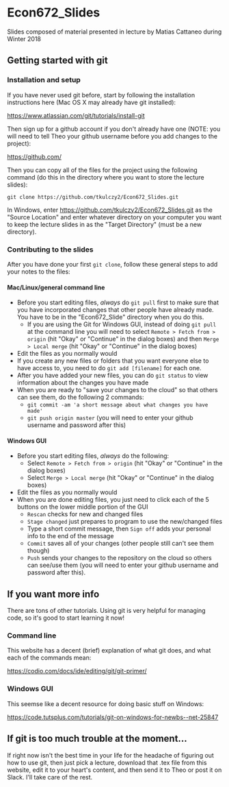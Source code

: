 # Econ672_Slides
Slides composed of material presented in lecture by Matias Cattaneo during Winter 2018

## Getting started with git

### Installation and setup

If you have never used git before, start by following the installation instructions here (Mac OS X may already have git installed):

https://www.atlassian.com/git/tutorials/install-git

Then sign up for a github account if you don't already have one (NOTE: you will need to tell Theo your github username before you add changes to the project):

https://github.com/

Then you can copy all of the files for the project using the following command (do this in the directory where you want to store the lecture slides):

```git clone https://github.com/tkulczy2/Econ672_Slides.git```

In Windows, enter https://github.com/tkulczy2/Econ672_Slides.git as the "Source Location" and enter whatever directory on your computer you want to keep the lecture slides in as the "Target Directory" (must be a new directory).

### Contributing to the slides

After you have done your first `git clone`, follow these general steps to add your notes to the files:

#### Mac/Linux/general command line

* Before you start editing files, *always* do `git pull` first to make sure that you have incorporated changes that other people have already made. You have to be in the "Econ672_Slide" directory when you do this.
  - If you are using the Git for Windows GUI, instead of doing `git pull` at the command line you will need to select `Remote > Fetch from > origin` (hit "Okay" or "Continue" in the dialog boxes) and then `Merge > Local merge` (hit "Okay" or "Continue" in the dialog boxes)
* Edit the files as you normally would
* If you create any new files or folders that you want everyone else to have access to, you need to do `git add [filename]` for each one.
* After you have added your new files, you can do `git status` to view information about the changes you have made
* When you are ready to "save your changes to the cloud" so that others can see them, do the following 2 commands:
  -  `git commit -am 'a short message about what changes you have made'`
  -  `git push origin master` (you will need to enter your github username and password after this)

#### Windows GUI

* Before you start editing files, *always* do the following:
  - Select `Remote > Fetch from > origin` (hit "Okay" or "Continue" in the dialog boxes)
  - Select `Merge > Local merge` (hit "Okay" or "Continue" in the dialog boxes)
* Edit the files as you normally would
* When you are done editing files, you just need to click each of the 5 buttons on the lower middle portion of the GUI
  - `Rescan` checks for new and changed files
  - `Stage changed` just prepares to program to use the new/changed files
  - Type a short commit message, then `Sign off` adds your personal info to the end of the message
  - `Commit` saves all of your changes (other people still can't see them though)
  - `Push` sends your changes to the repository on the cloud so others can see/use them (you will need to enter your github username and password after this).

## If you want more info

There are tons of other tutorials. Using git is very helpful for managing code, so it's good to start learning it now!

### Command line

This website has a decent (brief) explanation of what git does, and what each of the commands mean:

https://codio.com/docs/ide/editing/git/git-primer/

### Windows GUI

This seemse like a decent resource for doing basic stuff on Windows:

https://code.tutsplus.com/tutorials/git-on-windows-for-newbs--net-25847

## If git is too much trouble at the moment...

If right now isn't the best time in your life for the headache of figuring out how to use git, then just pick a lecture, download that .tex file from this website, edit it to your heart's content, and then send it to Theo or post it on Slack. I'll take care of the rest.
